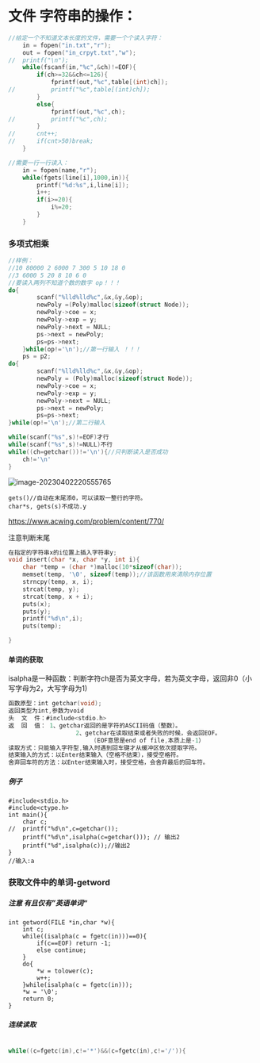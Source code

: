# 文件 字符串的操作：

```C
//给定一个不知道文本长度的文件，需要一个个读入字符：
	in = fopen("in.txt","r");
	out = fopen("in_crpyt.txt","w");
//	printf("\n");
	while(fscanf(in,"%c",&ch)!=EOF){
		if(ch>=32&&ch<=126){
			fprintf(out,"%c",table[(int)ch]);
//			printf("%c",table[(int)ch]);
		}
		else{
			fprintf(out,"%c",ch);
//			printf("%c",ch);
		}
//		cnt++;
//		if(cnt>50)break;
	}

//需要一行一行读入：
	in = fopen(name,"r");
	while(fgets(line[i],1000,in)){
		printf("%d:%s",i,line[i]);
		i++;
		if(i>=20){
			i%=20;
		}
	}
```

### 多项式相乘

```C
//样例：
//10 80000 2 6000 7 300 5 10 18 0
//3 6000 5 20 8 10 6 0
//要读入两列不知道个数的数字 op！！！
do{
		scanf("%lld%lld%c",&x,&y,&op);
		newPoly =(Poly)malloc(sizeof(struct Node));
        newPoly->coe = x;
        newPoly->exp = y;
        newPoly->next = NULL;
        ps->next = newPoly;
       	ps=ps->next;
	}while(op!='\n');//第一行输入 ！！！
	ps = p2;
do{
		scanf("%lld%lld%c",&x,&y,&op);
		newPoly = (Poly)malloc(sizeof(struct Node));
        newPoly->coe = x;
        newPoly->exp = y;
        newPoly->next = NULL;
        ps->next = newPoly;
       	ps=ps->next;
}while(op!='\n');//第二行输入 
```



```C
while(scanf("%s",s)!=EOF)才行
while(scanf("%s",s)!=NULL)不行
while((ch=getchar())!='\n'){//只判断读入是否成功
	ch!='\n'
}
```



![image-20230402220555765](C:/Users/grade/AppData/Roaming/Typora/typora-user-images/image-20230402220555765.png)





```
gets()//自动在末尾添0，可以读取一整行的字符。
char*s, gets(s)不成功.y
```





https://www.acwing.com/problem/content/770/

注意判断末尾





```C
在指定的字符串x的i位置上插入字符串y;
void insert(char *x, char *y, int i){
	char *temp = (char *)malloc(10*sizeof(char)); 
	memset(temp, '\0', sizeof(temp));//该函数用来清除内存位置 
	strncpy(temp, x, i);
	strcat(temp, y);
	strcat(temp, x + i);
	puts(x);
	puts(y);
	printf("%d\n",i);
	puts(temp); 

}
```

#### 单词的获取

isalpha是一种函数：判断字符ch是否为英文字母，若为英文字母，返回非0（小写字母为2，大写字母为1)

```c
函数原型：int getchar(void);                                 
返回类型为int,参数为void
头  文  件：#include<stdio.h>
返  回  值： 1、getchar返回的是字符的ASCII码值（整数）。
                   2、getchar在读取结束或者失败的时候，会返回EOF。
                        (EOF意思是end of file,本质上是-1）
读取方式：只能输入字符型,输入时遇到回车键才从缓冲区依次提取字符。
结束输入的方式：以Enter结束输入（空格不结束），接受空格符。
舍弃回车符的方法：以Enter结束输入时，接受空格，会舍弃最后的回车符。
```



##### 例子

```
#include<stdio.h>
#include<ctype.h>
int main(){
	char c;
//	printf("%d\n",c=getchar());
	printf("%d\n",isalpha(c=getchar())); // 输出2
	printf("%d",isalpha(c));//输出2
}
//输入:a
```



### 获取文件中的单词-getword

##### 注意 有且仅有”英语单词“

```
int getword(FILE *in,char *w){
	int c;
	while((isalpha(c = fgetc(in)))==0){
		if(c==EOF) return -1;
		else continue;
	}
	do{
		*w = tolower(c);
		w++;	
	}while(isalpha(c = fgetc(in)));
	*w = '\0';
	return 0;
}
```









##### 连续读取

```c

while((c=fgetc(in),c!='*')&&(c=fgetc(in),c!='/')){
```







